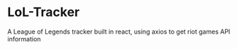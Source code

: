 # LoL-Tracker
A League of Legends tracker built in react, using axios to get riot games API information
